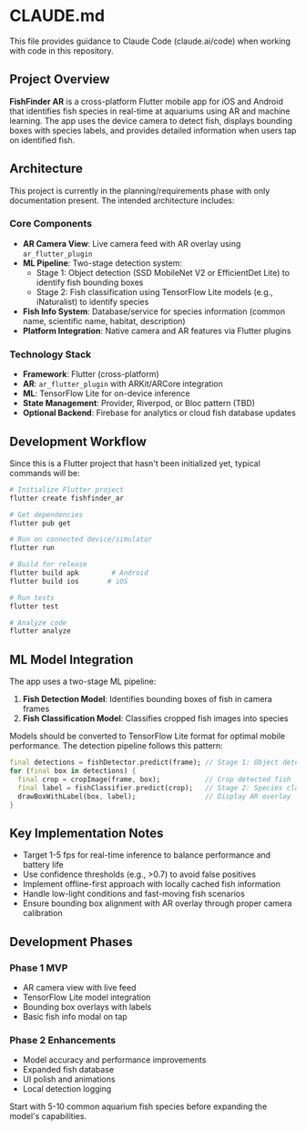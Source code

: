 # CLAUDE.md

This file provides guidance to Claude Code (claude.ai/code) when working with code in this repository.

## Project Overview

**FishFinder AR** is a cross-platform Flutter mobile app for iOS and Android that identifies fish species in real-time at aquariums using AR and machine learning. The app uses the device camera to detect fish, displays bounding boxes with species labels, and provides detailed information when users tap on identified fish.

## Architecture

This project is currently in the planning/requirements phase with only documentation present. The intended architecture includes:

### Core Components
- **AR Camera View**: Live camera feed with AR overlay using `ar_flutter_plugin`
- **ML Pipeline**: Two-stage detection system:
  - Stage 1: Object detection (SSD MobileNet V2 or EfficientDet Lite) to identify fish bounding boxes
  - Stage 2: Fish classification using TensorFlow Lite models (e.g., iNaturalist) to identify species
- **Fish Info System**: Database/service for species information (common name, scientific name, habitat, description)
- **Platform Integration**: Native camera and AR features via Flutter plugins

### Technology Stack
- **Framework**: Flutter (cross-platform)
- **AR**: `ar_flutter_plugin` with ARKit/ARCore integration
- **ML**: TensorFlow Lite for on-device inference
- **State Management**: Provider, Riverpod, or Bloc pattern (TBD)
- **Optional Backend**: Firebase for analytics or cloud fish database updates

## Development Workflow

Since this is a Flutter project that hasn't been initialized yet, typical commands will be:

```bash
# Initialize Flutter project
flutter create fishfinder_ar

# Get dependencies
flutter pub get

# Run on connected device/simulator
flutter run

# Build for release
flutter build apk        # Android
flutter build ios       # iOS

# Run tests
flutter test

# Analyze code
flutter analyze
```

## ML Model Integration

The app uses a two-stage ML pipeline:

1. **Fish Detection Model**: Identifies bounding boxes of fish in camera frames
2. **Fish Classification Model**: Classifies cropped fish images into species

Models should be converted to TensorFlow Lite format for optimal mobile performance. The detection pipeline follows this pattern:

```dart
final detections = fishDetector.predict(frame); // Stage 1: Object detection
for (final box in detections) {
  final crop = cropImage(frame, box);           // Crop detected fish
  final label = fishClassifier.predict(crop);   // Stage 2: Species classification
  drawBoxWithLabel(box, label);                 // Display AR overlay
}
```

## Key Implementation Notes

- Target 1-5 fps for real-time inference to balance performance and battery life
- Use confidence thresholds (e.g., >0.7) to avoid false positives
- Implement offline-first approach with locally cached fish information
- Handle low-light conditions and fast-moving fish scenarios
- Ensure bounding box alignment with AR overlay through proper camera calibration

## Development Phases

### Phase 1 MVP
- AR camera view with live feed
- TensorFlow Lite model integration
- Bounding box overlays with labels
- Basic fish info modal on tap

### Phase 2 Enhancements  
- Model accuracy and performance improvements
- Expanded fish database
- UI polish and animations
- Local detection logging

Start with 5-10 common aquarium fish species before expanding the model's capabilities.